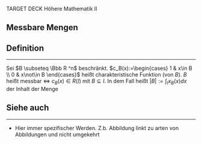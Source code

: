 
TARGET DECK
Höhere Mathematik II

Messbare Mengen
--
## Definition
***
Sei $B \subseteq \Bbb R ^n$ beschränkt. 
$c_B(x):=\begin{cases} 1 & x\in B \\ 0 & x\not\in B \end{cases}$ heißt charakteristische Funktion (von $B$).
$B$ heißt messbar $\iff$ $c_B(x)\in R(I)$ mit $B\subseteq I$.
In dem Fall heißt $|B|:=\int_Ix_B(x)dx$ der Inhalt der Menge
## Siehe auch
***
* Hier immer spezifischer Werden. Z.b. Abbildung linkt zu arten von Abbildungen und nicht umgekehrt